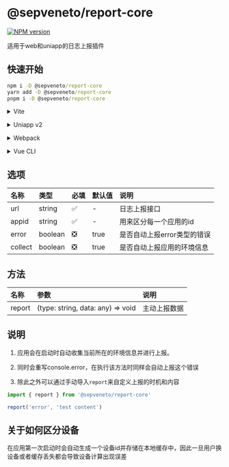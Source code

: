 # @sepveneto/report-core

[![NPM version](https://img.shields.io/npm/v/%40sepveneto%2Freport-core)](https://www.npmjs.com/package/@sepveneto/report-core)

适用于web和uniapp的日志上报插件

## 快速开始

```cmd
npm i -D @sepveneto/report-core
yarn add -D @sepveneto/report-core
pnpm i -D @sepveneto/report-core
```

<details>
<summary>Vite</summary><br>

```ts
// vite.config.ts
import Reporter from '@sepveneto/report-core'

export default defineConfig({
  plugins: [
    Reporter({ /* options */ }),
  ],
})
```

Example: [`playground/`](./playground/)

<br></details>

<details>
<summary>Uniapp v2</summary><br>

```ts
module.exports = {
  configureWebpack: {
    plugins: [
      require('@sepveneto/report-core/webpack')({ /* options */ }),
    ]
  }
}
```
<br></details>


<details>
<summary>Webpack</summary><br>

```ts
// webpack.config.js
module.exports = {
  /* ... */
  plugins: [
    require('@sepveneto/report-core')({ /* options */ })
  ]
}
```

<br></details>

<details>
<summary>Vue CLI</summary><br>

```ts
// vue.config.js
module.exports = {
  configureWebpack: {
    plugins: [
      require('@sepveneto/report-core')({ /* options */ }),
    ],
  },
}
```

<br></details>

## 选项
| 名称 | 类型 | 必填 | 默认值 | 说明 |
| :--- | :--- | :-- | :--- | :--- |
| url | string | ✅ | - | 日志上报接口 |
| appid | string | ✅ | - | 用来区分每一个应用的id |
| error | boolean | ❎ | true | 是否自动上报error类型的错误 |
| collect | boolean | ❎ | true | 是否自动上报应用的环境信息 |

## 方法
| 名称 | 参数 | 说明 |
| :--- | :-- | :-- |
| report | (type: string, data: any) => void | 主动上报数据 |

## 说明

1. 应用会在启动时自动收集当前所在的环境信息并进行上报。

2. 同时会重写console.error，在执行该方法时同样会自动上报这个错误

3. 除此之外可以通过手动导入`report`来自定义上报的时机和内容
```ts
import { report } from '@sepveneto/report-core'

report('error', 'test content')
```

## 关于如何区分设备
在应用第一次启动时会自动生成一个设备id并存储在本地缓存中，因此一旦用户换设备或者缓存丢失都会导致设备计算出现误差
